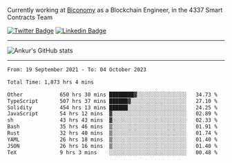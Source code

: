 Currently working at [Biconomy](https://biconomy.io/) as a Blockchain Engineer, in the 4337 Smart Contracts Team

 [![Twitter Badge](https://img.shields.io/badge/-@ankurdubey521-1ca0f1?style=flat-square&labelColor=1ca0f1&logo=twitter&logoColor=white&link=https://twitter.com/ankurdubey521)](https://twitter.com/ankurdubey521) [![Linkedin Badge](https://img.shields.io/badge/-ankurdubey521-blue?style=flat-square&logo=Linkedin&logoColor=white&link=https://www.linkedin.com/in/ankurdubey521/)](https://www.linkedin.com/in/ankurdubey521/)

<hr/>

![Ankur's GitHub stats](https://github-readme-stats.vercel.app/api?username=ankurdubey521&count_private=true&theme=radical)

<hr/>

<!--START_SECTION:waka-->

```txt
From: 19 September 2021 - To: 04 October 2023

Total Time: 1,873 hrs 4 mins

Other            650 hrs 30 mins ████████▓░░░░░░░░░░░░░░░░   34.73 %
TypeScript       507 hrs 37 mins ██████▓░░░░░░░░░░░░░░░░░░   27.10 %
Solidity         454 hrs 13 mins ██████░░░░░░░░░░░░░░░░░░░   24.25 %
JavaScript       54 hrs 12 mins  ▓░░░░░░░░░░░░░░░░░░░░░░░░   02.89 %
sh               43 hrs 43 mins  ▓░░░░░░░░░░░░░░░░░░░░░░░░   02.33 %
Bash             35 hrs 46 mins  ▒░░░░░░░░░░░░░░░░░░░░░░░░   01.91 %
Rust             32 hrs 40 mins  ▒░░░░░░░░░░░░░░░░░░░░░░░░   01.74 %
YAML             26 hrs 18 mins  ▒░░░░░░░░░░░░░░░░░░░░░░░░   01.40 %
JSON             26 hrs 16 mins  ▒░░░░░░░░░░░░░░░░░░░░░░░░   01.40 %
TeX              9 hrs 3 mins    ░░░░░░░░░░░░░░░░░░░░░░░░░   00.48 %
```

<!--END_SECTION:waka-->
